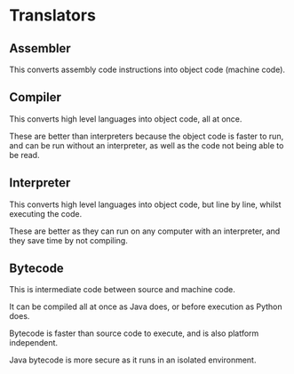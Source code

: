 # Translators

## Assembler

This converts assembly code instructions into object code (machine code).

## Compiler

This converts high level languages into object code, all at once.

These are better than interpreters because the object code is faster to run, and can be run without an interpreter,
as well as the code not being able to be read.

## Interpreter

This converts high level languages into object code, but line by line, whilst executing the code.

These are better as they can run on any computer with an interpreter, and they save time by not compiling.

## Bytecode

This is intermediate code between source and machine code.

It can be compiled all at once as Java does, or before execution as Python does.

Bytecode is faster than source code to execute, and is also platform independent.

Java bytecode is more secure as it runs in an isolated environment.